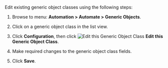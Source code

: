 Edit existing generic object classes using the following steps:

1. Browse to menu: **Automation > Automate > Generic Objects**.

2. Click on a generic object class in the list view.

3. Click **Configuration**, then click
   ![Edit this Generic Object Class](../images/1851.png) **Edit this Generic Object Class**.

4. Make required changes to the generic object class fields.

5. Click **Save**.
